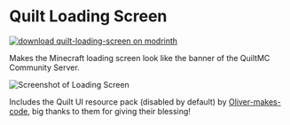 # Quilt Loading Screen

[![download quilt-loading-screen on modrinth](https://img.shields.io/modrinth/dt/quilt-loading-screen?color=00AF5C&label=modrinth&style=flat&logo=modrinth)](https://modrinth.com/mod/quilt-loading-screen)

Makes the Minecraft loading screen look like the banner of the QuiltMC Community Server.

![Screenshot of Loading Screen](https://cdn.modrinth.com/data/VPU6VYVP/images/009b7d8d6e8bf04968a29421117c59b3efe2351a.png)

Includes the Quilt UI resource pack (disabled by default) by [Oliver-makes-code](https://github.com/Oliver-makes-code), big thanks to them for giving their blessing!
